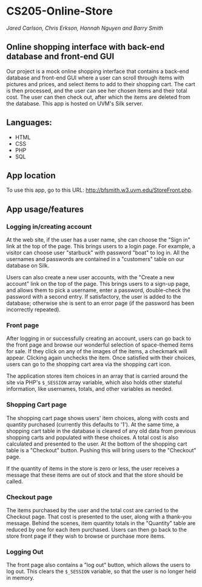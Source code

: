 # CS205-Online-Store
*Jared Carlson, Chris Erkson, Hannah Nguyen and Barry Smith*

## Online shopping interface with back-end database and front-end GUI
Our project is a mock online shopping interface that contains a back-end database and front-end GUI where a user can scroll through items with pictures and prices, and select items to add to their shopping cart. The cart is then processed, and the user can see her chosen items and their total cost. The user can then check out, after which the items are deleted from the database. This app is hosted on UVM's Silk server.

## Languages:
- HTML
- CSS
- PHP
- SQL

## App location
To use this app, go to this URL: <http://bfsmith.w3.uvm.edu/StoreFront.php>.

## App usage/features

### Logging in/creating account
At the web site, if the user has a user name, she can choose the "Sign in" link at the top of the page. This brings users to a login page. For example, a visitor can choose user "starbuck" with password "boat" to log in. All the usernames and passwords are contained in a "customers" table on our database on Silk.

Users can also create a new user accounts, with the "Create a new account" link on the top of the page. This brings users to a sign-up page, and allows them to pick a username, enter a password, double-check the password with a second entry. If satisfactory, the user is added to the database; otherwise she is sent to an error page (if the password has been incorrectly repeated).

### Front page
After logging in or successfully creating an account, users can go back to the front page and browse our wonderful selection of space-themed items for sale. If they click on any of the images of the items, a checkmark will appear. Clicking again unchecks the item. Once satisfied with their choices, users can go to the shopping cart area via the shopping cart icon.

The application stores item choices in an array that is carried around the site via PHP's `$_SESSION` array variable, which also holds other stateful information, like usernames, totals, and other variables as needed.

### Shopping Cart page
The shopping cart page shows users' item choices, along with costs and quantity purchased (currently this defaults to '1'). At the same time, a shopping cart table in the database is cleared of any old data from previous shopping carts and populated with these choices. A total cost is also calculated and presented to the user. At the bottom of the shopping cart table is a "Checkout" button. Pushing this will bring users to the "Checkout" page.

If the quantity of items in the store is zero or less, the user receives a message that these items are out of stock and that the store should be called.

### Checkout page
The items purchased by the user and the total cost are carried to the Checkout page. That cost is presented to the user, along with a thank-you message. Behind the scenes, item quantity totals in the "Quantity" table are reduced by one for each item purchased. Users can then go back to the store front page if they wish to browse or purchase more items.

### Logging Out
The front page also contains a "log out" button, which allows the users to log out. This clears the `$_SESSION` variable, so that the user is no longer held in memory.